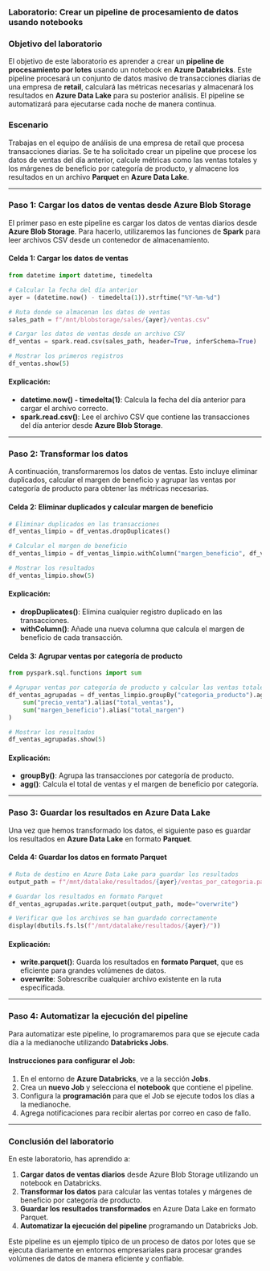 ### **Laboratorio: Crear un pipeline de procesamiento de datos usando notebooks**

### **Objetivo del laboratorio**

El objetivo de este laboratorio es aprender a crear un **pipeline de procesamiento por lotes** usando un notebook en **Azure Databricks**. Este pipeline procesará un conjunto de datos masivo de transacciones diarias de una empresa de **retail**, calculará las métricas necesarias y almacenará los resultados en **Azure Data Lake** para su posterior análisis. El pipeline se automatizará para ejecutarse cada noche de manera continua.

### **Escenario**

Trabajas en el equipo de análisis de una empresa de retail que procesa transacciones diarias. Se te ha solicitado crear un pipeline que procese los datos de ventas del día anterior, calcule métricas como las ventas totales y los márgenes de beneficio por categoría de producto, y almacene los resultados en un archivo **Parquet** en **Azure Data Lake**.

---

### **Paso 1: Cargar los datos de ventas desde Azure Blob Storage**

El primer paso en este pipeline es cargar los datos de ventas diarios desde **Azure Blob Storage**. Para hacerlo, utilizaremos las funciones de **Spark** para leer archivos CSV desde un contenedor de almacenamiento.

#### Celda 1: Cargar los datos de ventas

```python
from datetime import datetime, timedelta

# Calcular la fecha del día anterior
ayer = (datetime.now() - timedelta(1)).strftime("%Y-%m-%d")

# Ruta donde se almacenan los datos de ventas
sales_path = f"/mnt/blobstorage/sales/{ayer}/ventas.csv"

# Cargar los datos de ventas desde un archivo CSV
df_ventas = spark.read.csv(sales_path, header=True, inferSchema=True)

# Mostrar los primeros registros
df_ventas.show(5)
```

#### Explicación:
- **datetime.now() - timedelta(1)**: Calcula la fecha del día anterior para cargar el archivo correcto.
- **spark.read.csv()**: Lee el archivo CSV que contiene las transacciones del día anterior desde **Azure Blob Storage**.

---

### **Paso 2: Transformar los datos**

A continuación, transformaremos los datos de ventas. Esto incluye eliminar duplicados, calcular el margen de beneficio y agrupar las ventas por categoría de producto para obtener las métricas necesarias.

#### Celda 2: Eliminar duplicados y calcular margen de beneficio

```python
# Eliminar duplicados en las transacciones
df_ventas_limpio = df_ventas.dropDuplicates()

# Calcular el margen de beneficio
df_ventas_limpio = df_ventas_limpio.withColumn("margen_beneficio", df_ventas_limpio.precio_venta - df_ventas_limpio.costo)

# Mostrar los resultados
df_ventas_limpio.show(5)
```

#### Explicación:
- **dropDuplicates()**: Elimina cualquier registro duplicado en las transacciones.
- **withColumn()**: Añade una nueva columna que calcula el margen de beneficio de cada transacción.

#### Celda 3: Agrupar ventas por categoría de producto

```python
from pyspark.sql.functions import sum

# Agrupar ventas por categoría de producto y calcular las ventas totales y el margen de beneficio
df_ventas_agrupadas = df_ventas_limpio.groupBy("categoria_producto").agg(
    sum("precio_venta").alias("total_ventas"),
    sum("margen_beneficio").alias("total_margen")
)

# Mostrar los resultados
df_ventas_agrupadas.show(5)
```

#### Explicación:
- **groupBy()**: Agrupa las transacciones por categoría de producto.
- **agg()**: Calcula el total de ventas y el margen de beneficio por categoría.

---

### **Paso 3: Guardar los resultados en Azure Data Lake**

Una vez que hemos transformado los datos, el siguiente paso es guardar los resultados en **Azure Data Lake** en formato **Parquet**.

#### Celda 4: Guardar los datos en formato Parquet

```python
# Ruta de destino en Azure Data Lake para guardar los resultados
output_path = f"/mnt/datalake/resultados/{ayer}/ventas_por_categoria.parquet"

# Guardar los resultados en formato Parquet
df_ventas_agrupadas.write.parquet(output_path, mode="overwrite")

# Verificar que los archivos se han guardado correctamente
display(dbutils.fs.ls(f"/mnt/datalake/resultados/{ayer}/"))
```

#### Explicación:
- **write.parquet()**: Guarda los resultados en **formato Parquet**, que es eficiente para grandes volúmenes de datos.
- **overwrite**: Sobrescribe cualquier archivo existente en la ruta especificada.

---

### **Paso 4: Automatizar la ejecución del pipeline**

Para automatizar este pipeline, lo programaremos para que se ejecute cada día a la medianoche utilizando **Databricks Jobs**.

#### Instrucciones para configurar el Job:

1. En el entorno de **Azure Databricks**, ve a la sección **Jobs**.
2. Crea un **nuevo Job** y selecciona el **notebook** que contiene el pipeline.
3. Configura la **programación** para que el Job se ejecute todos los días a la medianoche.
4. Agrega notificaciones para recibir alertas por correo en caso de fallo.

---

### **Conclusión del laboratorio**

En este laboratorio, has aprendido a:

1. **Cargar datos de ventas diarios** desde Azure Blob Storage utilizando un notebook en Databricks.
2. **Transformar los datos** para calcular las ventas totales y márgenes de beneficio por categoría de producto.
3. **Guardar los resultados transformados** en Azure Data Lake en formato Parquet.
4. **Automatizar la ejecución del pipeline** programando un Databricks Job.

Este pipeline es un ejemplo típico de un proceso de datos por lotes que se ejecuta diariamente en entornos empresariales para procesar grandes volúmenes de datos de manera eficiente y confiable.